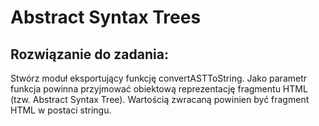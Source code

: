 # Abstract Syntax Trees

## Rozwiązanie do zadania:

Stwórz moduł eksportujący funkcję convertASTToString. Jako parametr funkcja powinna przyjmować
obiektową reprezentację fragmentu HTML (tzw. Abstract Syntax Tree). Wartością zwracaną powinien być
fragment HTML w postaci stringu.